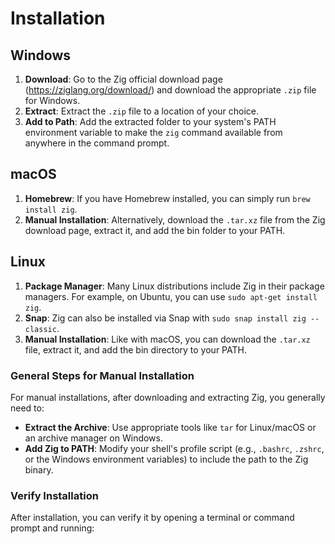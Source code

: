 # Installation

## Windows

1. **Download**: Go to the Zig official download page (<https://ziglang.org/download/>) and download the appropriate `.zip` file for Windows.
2. **Extract**: Extract the `.zip` file to a location of your choice.
3. **Add to Path**: Add the extracted folder to your system's PATH environment variable to make the `zig` command available from anywhere in the command prompt.

## macOS

1. **Homebrew**: If you have Homebrew installed, you can simply run `brew install zig`.
2. **Manual Installation**: Alternatively, download the `.tar.xz` file from the Zig download page, extract it, and add the bin folder to your PATH.

## Linux

1. **Package Manager**: Many Linux distributions include Zig in their package managers. For example, on Ubuntu, you can use `sudo apt-get install zig`.
2. **Snap**: Zig can also be installed via Snap with `sudo snap install zig --classic`.
3. **Manual Installation**: Like with macOS, you can download the `.tar.xz` file, extract it, and add the bin directory to your PATH.

### General Steps for Manual Installation

For manual installations, after downloading and extracting Zig, you generally need to:

- **Extract the Archive**: Use appropriate tools like `tar` for Linux/macOS or an archive manager on Windows.
- **Add Zig to PATH**: Modify your shell's profile script (e.g., `.bashrc`, `.zshrc`, or the Windows environment variables) to include the path to the Zig binary.

### Verify Installation

After installation, you can verify it by opening a terminal or command prompt and running:
